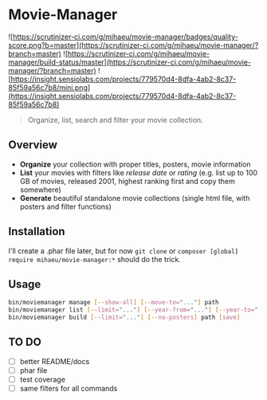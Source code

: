 # Movie-Manager
![https://scrutinizer-ci.com/g/mihaeu/movie-manager/badges/quality-score.png?b=master](https://scrutinizer-ci.com/g/mihaeu/movie-manager/?branch=master)
![https://scrutinizer-ci.com/g/mihaeu/movie-manager/build-status/master](https://scrutinizer-ci.com/g/mihaeu/movie-manager/?branch=master)
![https://insight.sensiolabs.com/projects/779570d4-8dfa-4ab2-8c37-85f59a56c7b8/mini.png](https://insight.sensiolabs.com/projects/779570d4-8dfa-4ab2-8c37-85f59a56c7b8)

> Organize, list, search and filter your movie collection.

## Overview

 - **Organize** your collection with proper titles, posters, movie information
 - **List** your movies with filters like *release date* or *rating* (e.g. list up to 100 GB of movies, released 2001, highest ranking first and copy them somewhere)
 - **Generate** beautiful standalone movie collections (single html file, with posters and filter functions)

## Installation

I'll create a .phar file later, but for now `git clone` or `composer [global] require mihaeu/movie-manager:*` should do the trick.

## Usage

```bash
bin/moviemanager manage [--show-all] [--move-to="..."] path
bin/moviemanager list [--limit="..."] [--year-from="..."] [--year-to="..."] [--rating="..."] [--max-size="..."] [--sort-by="..."] [--desc] [--print0] path
bin/moviemanager build [--limit="..."] [--no-posters] path [save]
```

## TO DO

 - [ ] better README/docs
 - [ ] phar file
 - [ ] test coverage
 - [ ] same filters for all commands
